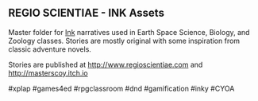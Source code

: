 <h2>REGIO SCIENTIAE - INK Assets</h2>

Master folder for <a href="https://github.com/inkle/ink/blob/master/Documentation/WritingWithInk.md" target="_new">Ink</a>  narratives used in Earth Space Science, Biology, and Zoology classes. Stories are mostly original with some inspiration from classic adventure novels.

Stories are published at http://www.regioscientiae.com and http://masterscoy.itch.io

#xplap #games4ed #rpgclassroom #dnd #gamification #inky #CYOA
